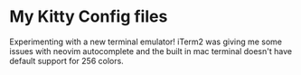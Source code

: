 # My Kitty Config files

Experimenting with a new terminal emulator! iTerm2 was giving me some issues with neovim autocomplete and the built in mac terminal doesn't have default support for 256 colors.

